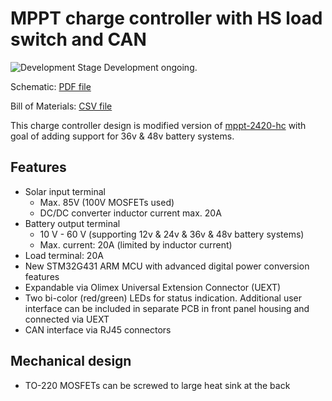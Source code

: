 # MPPT charge controller with HS load switch and CAN

![Development Stage](https://img.shields.io/badge/development%20stage-alpha-red.svg) Development ongoing.

Schematic: [PDF file](build/mppt-4820-hc_schematic.pdf)

Bill of Materials: [CSV file](build/mppt-4820-hc_bom(hv_supply,can).csv)

This charge controller design is modified version of [mppt-2420-hc](https://github.com/LibreSolar/mppt-2420-hc) with goal of adding support for 36v & 48v battery systems.

## Features

- Solar input terminal
    - Max. 85V (100V MOSFETs used)
    - DC/DC converter inductor current max. 20A
- Battery output terminal
    - 10 V - 60 V (supporting 12v & 24v & 36v & 48v battery systems)
    - Max. current: 20A (limited by inductor current)
- Load terminal: 20A
- New STM32G431 ARM MCU with advanced digital power conversion features
- Expandable via Olimex Universal Extension Connector (UEXT)
- Two bi-color (red/green) LEDs for status indication. Additional user interface can be included in separate PCB in front panel housing and connected via UEXT
- CAN interface via RJ45 connectors

## Mechanical design

- TO-220 MOSFETs can be screwed to large heat sink at the back
